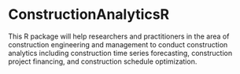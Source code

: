 # ConstructionAnalyticsR
This R package will help researchers and practitioners in the area of construction engineering and management to conduct construction analytics including construction time series forecasting, construction project financing, and construction schedule optimization.
